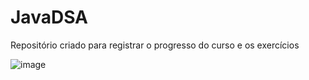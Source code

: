 # JavaDSA

Repositório criado para registrar o progresso do curso e os exercícios

![image](https://user-images.githubusercontent.com/74836024/225633873-cbe9a704-cba7-45d3-96a9-25a771efd425.png)
